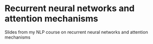 # Recurrent neural networks and attention mechanisms
Slides from my NLP course on recurrent neural networks and attention mechanisms
